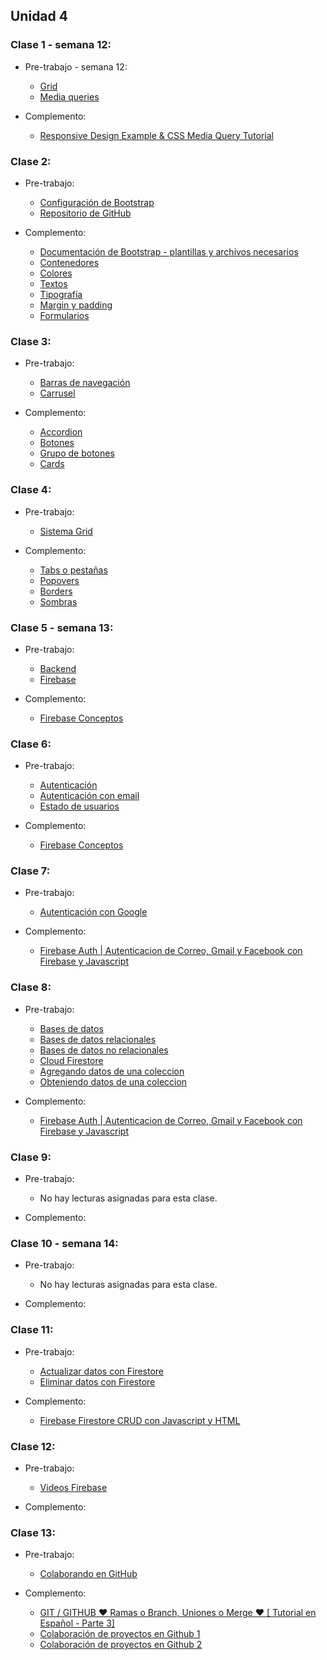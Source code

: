 ## Unidad 4
### Clase 1 - semana 12: 
* Pre-trabajo - semana 12:
  * [Grid](https://developer.mozilla.org/es/docs/Learn/CSS/CSS_layout/Grids)
  * [Media queries](https://developer.mozilla.org/es/docs/Web/CSS/Media_Queries/Using_media_queries)

* Complemento:
  * [Responsive Design Example & CSS Media Query Tutorial](https://www.youtube.com/watch?v=91bYBUojyNk)

### Clase 2: 
* Pre-trabajo:
  * [Configuración de Bootstrap](https://drive.google.com/file/d/12nJezIpj1pT0AQ-16deRZnUiTtUwg6LK/view?usp=sharing)
  * [Repositorio de GitHub](https://github.com/crackthecodela/plantilla-bootstrap5)

* Complemento:
  * [Documentación de Bootstrap - plantillas y archivos necesarios](https://getbootstrap.com/docs/5.1/getting-started/introduction/)
  * [Contenedores](https://getbootstrap.com/docs/5.1/layout/containers/)
  * [Colores](https://getbootstrap.com/docs/5.1/utilities/colors/)
  * [Textos](https://getbootstrap.com/docs/5.1/utilities/text/#text-alignment)
  * [Tipografía](https://getbootstrap.com/docs/5.1/content/typography/#display-headings)
  * [Margin y padding](https://getbootstrap.com/docs/5.1/utilities/spacing/)
  * [Formularios](https://getbootstrap.com/docs/5.1/forms/overview/)

### Clase 3: 
* Pre-trabajo:
  * [Barras de navegación](https://getbootstrap.com/docs/5.1/components/navbar/)
  * [Carrusel](https://getbootstrap.com/docs/5.1/components/carousel/)

* Complemento:
  * [Accordion](https://getbootstrap.com/docs/5.1/components/accordion/)
  * [Botones](https://getbootstrap.com/docs/5.1/components/buttons/)
  * [Grupo de botones](https://getbootstrap.com/docs/5.1/components/button-group/)
  * [Cards](https://getbootstrap.com/docs/5.1/components/card/)

### Clase 4: 
* Pre-trabajo:
  * [Sistema Grid](https://getbootstrap.com/docs/5.1/layout/grid/)

* Complemento:
  * [Tabs o pestañas](https://getbootstrap.com/docs/5.1/components/navs-tabs/)
  * [Popovers](https://getbootstrap.com/docs/5.1/components/popovers/)
  * [Borders](https://getbootstrap.com/docs/5.1/utilities/borders/)
  * [Sombras](https://getbootstrap.com/docs/5.1/utilities/shadows/)

### Clase 5 - semana 13: 
* Pre-trabajo:
  * [Backend](https://www.digital55.com/desarrollo-tecnologia/que-es-firebase-funcionalidades-ventajas-conclusiones/)
  * [Firebase](https://firebase.google.com/?authuser=0%20)

* Complemento:
  * [Firebase Conceptos](https://www.digital55.com/desarrollo-tecnologia/que-es-firebase-funcionalidades-ventajas-conclusiones/)

### Clase 6: 
* Pre-trabajo:
  * [Autenticación](https://firebase.google.com/docs/auth?authuser=0)
  * [Autenticación con email](https://firebase.google.com/docs/auth/web/password-auth)
  * [Estado de usuarios](https://firebase.google.com/docs/auth/web/start)

* Complemento:
  * [Firebase Conceptos](https://www.digital55.com/desarrollo-tecnologia/que-es-firebase-funcionalidades-ventajas-conclusiones/)

### Clase 7: 
* Pre-trabajo:
  * [Autenticación con Google](https://firebase.google.com/docs/auth?authuser=0)

* Complemento:
  * [Firebase Auth | Autenticacion de Correo, Gmail y Facebook con Firebase y Javascript](https://www.youtube.com/watch?v=1rLBjRF0ep0)

### Clase 8: 
* Pre-trabajo:
  * [Bases de datos](https://www.hn.cl/blog/para-que-sirven-la-bases-de-datos/)
  * [Bases de datos relacionales](https://rockcontent.com/es/blog/tipos-de-base-de-datos/)
  * [Bases de datos no relacionales](https://aws.amazon.com/es/nosql/)
  * [Cloud Firestore](https://firebase.google.com/docs/firestore)
  * [Agregando datos de una coleccion](https://firebase.google.com/docs/firestore/manage-data/add-data)
  * [Obteniendo datos de una coleccion](https://firebase.google.com/docs/firestore/query-data/get-data)

* Complemento:
  * [Firebase Auth | Autenticacion de Correo, Gmail y Facebook con Firebase y Javascript](https://www.youtube.com/watch?v=1rLBjRF0ep0)

### Clase 9: 
* Pre-trabajo:
  * No hay lecturas asignadas para esta clase.

* Complemento:

### Clase 10 - semana 14: 
* Pre-trabajo:
  * No hay lecturas asignadas para esta clase.

* Complemento:

### Clase 11: 
* Pre-trabajo:
  * [Actualizar datos con Firestore](https://firebase.google.com/docs/firestore/manage-data/add-data?authuser=0#update-data)
  * [Eliminar datos con Firestore](https://firebase.google.com/docs/firestore/manage-data/delete-data?authuser=0#delete_documents)

* Complemento:
  * [Firebase Firestore CRUD con Javascript y HTML](https://www.youtube.com/watch?v=itNsRn1kjLU&t=2909s)

### Clase 12: 
* Pre-trabajo:
  * [Videos Firebase](https://drive.google.com/drive/folders/1Ez2DWpFgbHJnFrjA7uhFmBP1J8NYcOy3?usp=sharing)

* Complemento:

### Clase 13: 
* Pre-trabajo:
  * [Colaborando en GitHub](https://medium.com/laboratoria-how-to/git-y-sus-amigos-los-conflictos-ed944c105cae)

* Complemento:
  * [GIT / GITHUB ♥ Ramas o Branch, Uniones o Merge ♥ [ Tutorial en Español - Parte 3]](https://www.youtube.com/watch?v=tFr0Vg1q9Eg)
  * [Colaboración de proyectos en Github 1](https://drive.google.com/file/d/1ZtOgAU1SkMBJ1wYVrZOab7eaM80wZK-i/view?usp=sharing)
  * [Colaboración de proyectos en Github 2](https://drive.google.com/file/d/1ZBX9T8mxdEPqkekiFeYENqWOTDJVnWtV/view?usp=sharing)


